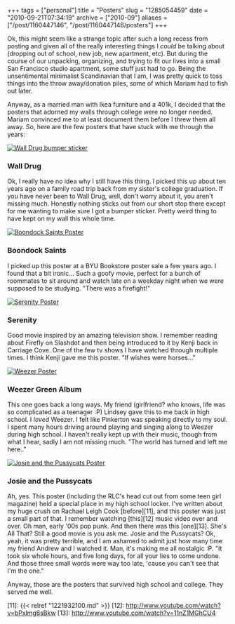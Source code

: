 +++
tags = ["personal"]
title = "Posters"
slug = "1285054459"
date = "2010-09-21T07:34:19"
archive = ["2010-09"]
aliases = ["/post/1160447146", "/post/1160447146/posters"]
+++

Ok, this might seem like a strange topic after such a long recess from
posting and given all of the really interesting things I *could* be
talking about (dropping out of school, new job, new apartment, etc). But
during the course of our unpacking, organizing, and trying to fit our
lives into a small San Francisco studio apartment, some stuff just had to
go. Being the unsentimental minimalist Scandinavian that I am, I was
pretty quick to toss things into the throw away/donation piles, some of
which Mariam had to fish out later.

Anyway, as a married man with Ikea furniture and a 401k, I decided that
the posters that adorned my walls through college were no longer needed.
Mariam convinced me to at least document them before I threw them all
away. So, here are the few posters that have stuck with me through the
years:

[![Wall Drug bumper sticker][1]][2]

### Wall Drug

Ok, I really have no idea why I still have this thing.  I picked this up
about ten years ago on a family road trip back from my sister's college
graduation.  If you have never been to Wall Drug, well, don't worry about
it, you aren't missing much.  Honestly nothing sticks out from our short
stop there except for me wanting to make sure I got a bumper sticker.
Pretty weird thing to have kept on my wall this whole time.

[![Boondock Saints Poster][3]][4]

### Boondock Saints

I picked up this poster at a BYU Bookstore poster sale a few years ago.
I found that a bit ironic... Such a goofy movie, perfect for a bunch of
roommates to sit around and watch late on a weekday night when we were
supposed to be studying. "There was a firefight!"

[![Serenity Poster][5]][6]

### Serenity

Good movie inspired by an amazing television show.  I remember reading
about Firefly on Slashdot and then being introduced to it by Kenji back in
Carriage Cove.  One of the few tv shows I have watched through multiple
times.  I think Kenji gave me this poster. "If wishes were horses..."

[![Weezer Poster][7]][8]

### Weezer Green Album

This one goes back a long ways.  My friend (girlfriend? who knows, life
was so complicated as a teenager :P) Lindsey gave this to me back in high
school. I *loved* Weezer.  I felt like Pinkerton was speaking directly to
my soul.  I spent many hours driving around playing and singing along to
Weezer during high school.  I haven't really kept up with their music,
though from what I hear, sadly I am not missing much. "The world has
turned and left me here.."

[![Josie and the Pussycats Poster][9]][10]

### Josie and the Pussycats

Ah, yes.  This poster (including the RLC's head cut out from some teen
girl magazine) held a special place in my high school locker.  I've
written about my huge crush on Rachael Leigh Cook [before][11], and this
poster was just a small part of that.  I remember watching [this][12]
music video over and over.  Oh man, early '00s pop punk.  And then there
was this [one][13]. She's All That? Still a good movie is you ask me.
Josie and the Pussycats? Ok, yeah, it was pretty terrible, and I am
ashamed to admit just how many time my friend Andrew and I watched it.
Man, it's making me all nostalgic :P. "It took six whole hours, and five
long days, for all your lies to come undone. And those three small words
were way too late, 'cause you can't see that I'm the one."

Anyway, those are the posters that survived high school and college. They
served me well.

[1]: http://farm5.static.flickr.com/4090/5011181486_801edc6e42.jpg
[2]: http://www.flickr.com/photos/28471535@N02/5011181486
[3]: http://farm5.static.flickr.com/4084/5011182314_12fd3d8f94.jpg
[4]: http://www.flickr.com/photos/28471535@N02/5011182314
[5]: http://farm5.static.flickr.com/4105/5011183264_c5528ca072.jpg
[6]: http://www.flickr.com/photos/28471535@N02/5011183264
[7]: http://farm5.static.flickr.com/4085/5011179288_774e3bc8b7.jpg
[8]: http://www.flickr.com/photos/28471535@N02/5011179288
[9]: http://farm5.static.flickr.com/4108/5011180288_1fde9792dc.jpg
[10]: http://www.flickr.com/photos/28471535@N02/5011180288
[11]: {{< relref "1221932100.md" >}}
[12]: http://www.youtube.com/watch?v=bPxlmg6sBkw
[13]: http://www.youtube.com/watch?v=11nZ1MGhCU4
